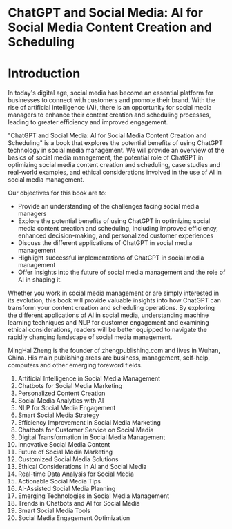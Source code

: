# ChatGPT and Social Media: AI for Social Media Content Creation and Scheduling

# Introduction

In today's digital age, social media has become an essential platform for businesses to connect with customers and promote their brand. With the rise of artificial intelligence (AI), there is an opportunity for social media managers to enhance their content creation and scheduling processes, leading to greater efficiency and improved engagement.

"ChatGPT and Social Media: AI for Social Media Content Creation and Scheduling" is a book that explores the potential benefits of using ChatGPT technology in social media management. We will provide an overview of the basics of social media management, the potential role of ChatGPT in optimizing social media content creation and scheduling, case studies and real-world examples, and ethical considerations involved in the use of AI in social media management.

Our objectives for this book are to:

* Provide an understanding of the challenges facing social media managers
* Explore the potential benefits of using ChatGPT in optimizing social media content creation and scheduling, including improved efficiency, enhanced decision-making, and personalized customer experiences
* Discuss the different applications of ChatGPT in social media management
* Highlight successful implementations of ChatGPT in social media management
* Offer insights into the future of social media management and the role of AI in shaping it.

Whether you work in social media management or are simply interested in its evolution, this book will provide valuable insights into how ChatGPT can transform your content creation and scheduling operations. By exploring the different applications of AI in social media, understanding machine learning techniques and NLP for customer engagement and examining ethical considerations, readers will be better equipped to navigate the rapidly changing landscape of social media management.

MingHai Zheng is the founder of zhengpublishing.com and lives in Wuhan, China. His main publishing areas are business, management, self-help, computers and other emerging foreword fields.





1. Artificial Intelligence in Social Media Management
2. Chatbots for Social Media Marketing
3. Personalized Content Creation
4. Social Media Analytics with AI
5. NLP for Social Media Engagement
6. Smart Social Media Strategy
7. Efficiency Improvement in Social Media Marketing
8. Chatbots for Customer Service on Social Media
9. Digital Transformation in Social Media Management
10. Innovative Social Media Content
11. Future of Social Media Marketing
12. Customized Social Media Solutions
13. Ethical Considerations in AI and Social Media
14. Real-time Data Analysis for Social Media
15. Actionable Social Media Tips
16. AI-Assisted Social Media Planning
17. Emerging Technologies in Social Media Management
18. Trends in Chatbots and AI for Social Media
19. Smart Social Media Tools
20. Social Media Engagement Optimization

